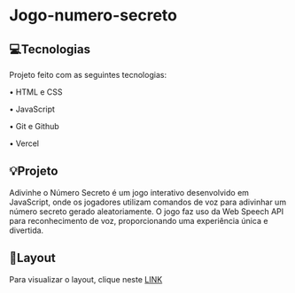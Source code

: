 # Jogo-numero-secreto

💻Tecnologias	
----

Projeto feito com as seguintes tecnologias:

• HTML e CSS

• JavaScript

• Git e Github

• Vercel 

💡Projeto
-------

Adivinhe o Número Secreto é um jogo interativo desenvolvido em JavaScript, onde os jogadores utilizam comandos de voz para adivinhar um número secreto gerado aleatoriamente. O jogo faz uso da Web Speech API para reconhecimento de voz, proporcionando uma experiência única e divertida.

💎Layout
--------

Para visualizar o layout, clique neste <a href="https://jogo-numero-secreto-gray.vercel.app/" target="_blank">LINK</a>

